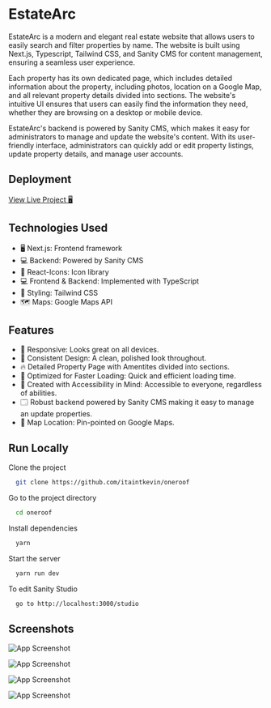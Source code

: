 
# EstateArc

EstateArc is a modern and elegant real estate website that allows users to easily search and filter properties by name. The website is built using Next.js, Typescript, Tailwind CSS, and Sanity CMS for content management, ensuring a seamless user experience.

Each property has its own dedicated page, which includes detailed information about the property, including photos, location on a Google Map, and all relevant property details divided into sections. The website's intuitive UI ensures that users can easily find the information they need, whether they are browsing on a desktop or mobile device.

EstateArc's backend is powered by Sanity CMS, which makes it easy for administrators to manage and update the website's content. With its user-friendly interface, administrators can quickly add or edit property listings, update property details, and manage user accounts.


## Deployment 

[View Live Project 🖥](https://oneroof.kevinpaul.xyz/)


## Technologies Used

- 🖥️ Next.js: Frontend framework
- 💻 Backend: Powered by Sanity CMS
- 🎯 React-Icons: Icon library
- 💻 Frontend & Backend: Implemented with TypeScript 
- 🎨 Styling: Tailwind CSS
- 🗺️ Maps: Google Maps API


## Features

- 📱 Responsive: Looks great on all devices.
- 🎨 Consistent Design: A clean, polished look throughout.
- 🔥 Detailed Property Page with Amentites divided into sections.
- 🚀 Optimized for Faster Loading: Quick and efficient loading time.
- 🙏 Created with Accessibility in Mind: Accessible to everyone, regardless of abilities.
- 🗔  Robust backend powered by Sanity CMS making it easy to manage an update properties.
- 📍 Map Location: Pin-pointed on Google Maps.


## Run Locally

Clone the project

```bash
  git clone https://github.com/itaintkevin/oneroof
```

Go to the project directory

```bash
  cd oneroof
```

Install dependencies

```bash
  yarn
```

Start the server

```bash
  yarn run dev
```

To edit Sanity Studio

```bash
  go to http://localhost:3000/studio
```


## Screenshots

![App Screenshot](https://cdn.discordapp.com/attachments/918024642860548126/1078338924247781449/mobile_5.png)

![App Screenshot](https://cdn.discordapp.com/attachments/918024642860548126/1078338923987730492/mobile_6.png)

![App Screenshot](https://cdn.discordapp.com/attachments/918024642860548126/1078338923706728550/mobile_7.png)

![App Screenshot](https://cdn.discordapp.com/attachments/918024642860548126/1078345503999266967/mobile_8.png)

